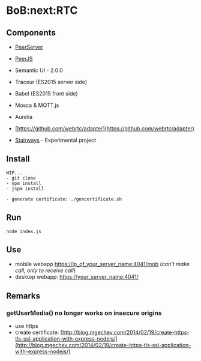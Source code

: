 # BoB:next:RTC



## Components

- [PeerServer](https://github.com/peers/peerjs-server)
- [PeerJS](http://peerjs.com)
- Semantic UI - 2.0.0
- Traceur (ES2015 server side)
- Babel (ES2015 front side)
- Mosca & MQTT.js
- Aurelia
- [https://github.com/webrtc/adapter](https://github.com/webrtc/adapter)

- [Stairways](https://github.com/k33g/stairways) - Experimental project

## Install

    WIP...
    - git clone
    - npm install
    - jspm install

    - generate certificate: ./gencertificate.sh

## Run

    node index.js

## Use

- mobile webapp [https://ip_of_your_server_name:4041/mob](https://ip_of_your_server_name:4041/mob) (*can't make call, only to receive call*)
- desktop webapp: [https://your_server_name:4041/](https://your_server_name:4041/)

## Remarks

### getUserMedia() no longer works on insecure origins

- use https
- create certificate: [http://blog.mgechev.com/2014/02/19/create-https-tls-ssl-application-with-express-nodejs/](http://blog.mgechev.com/2014/02/19/create-https-tls-ssl-application-with-express-nodejs/)